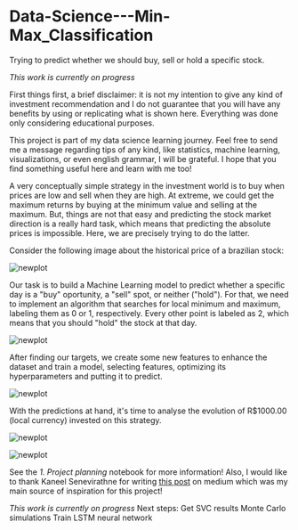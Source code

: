 # Data-Science---Min-Max_Classification
Trying to predict whether we should buy, sell or hold a specific stock.

*This work is currently on progress*

First things first, a brief disclaimer: it is not my intention to give any kind of investment recommendation and I do not guarantee that you will have any benefits by using or replicating what is shown here. Everything was done only considering educational purposes.

This project is part of my data science learning journey. Feel free to send me a message regarding tips of any kind, like statistics, machine learning, visualizations, or even english grammar, I will be grateful. I hope that you find something useful here and learn with me too!

A very conceptually simple strategy in the investment world is to buy when prices are low and sell when they are high. At extreme, we could get the maximum returns by buying at the minimum value and selling at the maximum. But, things are not that easy and predicting the stock market direction is a really hard task, which means that predicting the absolute prices is impossible. Here, we are precisely trying to do the latter.

Consider the following image about the historical price of a brazilian stock:

![newplot](https://user-images.githubusercontent.com/76738265/197007110-2725f834-ba14-4f3d-aa5e-55c23e5c3ec4.png)

Our task is to build a Machine Learning model to predict whether a specific day is a "buy" oportunity, a "sell" spot, or neither ("hold"). For that, we need to implement an algorithm that searches for local minimum and maximum, labeling them as 0 or 1, respectively. Every other point is labeled as 2, which means that you should "hold" the stock at that day.

![newplot](https://user-images.githubusercontent.com/76738265/197007316-13ea0053-4319-4656-88f3-45959f4e93a5.png)

After finding our targets, we create some new features to enhance the dataset and train a model, selecting features, optimizing its hyperparameters and putting it to predict.  

![newplot](https://user-images.githubusercontent.com/76738265/197007540-68c4e69f-f90c-432c-bcb6-7950cbb1ccd3.png)

With the predictions at hand, it's time to analyse the evolution of R$1000.00 (local currency) invested on this strategy.

![newplot](https://user-images.githubusercontent.com/76738265/197359583-656394e8-4954-4670-9dac-2c6db60c30ef.png)

![newplot](https://user-images.githubusercontent.com/76738265/197359588-1ed4c6ac-dd81-4f7b-b3d7-7bb2c3395d92.png)




See the *1. Project planning* notebook for more information!
Also, I would like to thank Kaneel Senevirathne for writing [this post] on medium which was my main source of inspiration for this project!

*This work is currently on progress*
Next steps:
Get SVC results
Monte Carlo simulations
Train LSTM neural network

[this post]:https://medium.com/analytics-vidhya/how-im-using-machine-learning-to-trade-in-the-stock-market-3ba981a2ffc2
